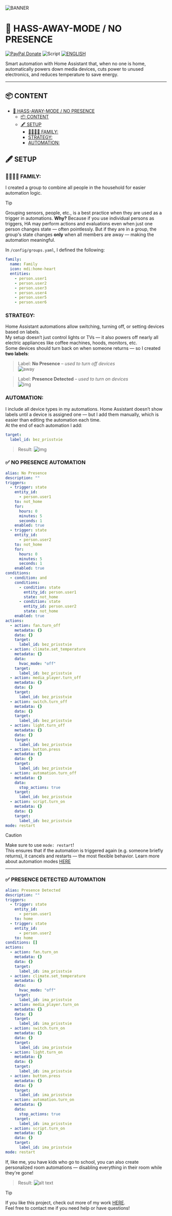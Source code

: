 ![BANNER](/img/banner.png)

# 🔋 HASS-AWAY-MODE / NO PRESENCE
[![PayPal Donate](https://img.shields.io/badge/PayPal-Donate-blue?logo=paypal)](https://www.paypal.com/donate/?hosted_button_id=AAWFZVF2XCP5A)
![Script](https://img.shields.io/badge/logo-yaml-green?logo=yaml)
[![ENGLISH](https://img.shields.io/badge/ENGLISH-language-green?logo=translate&labelColor=gray&style=flat-square&link=https://example.com/bg)](README.md)

Smart automation with Home Assistant that, when no one is home, automatically powers down media devices, cuts power to unused electronics, and reduces temperature to save energy.

---

## 📦 CONTENT

- [🔋 HASS-AWAY-MODE / NO PRESENCE](#-hass-away-mode--no-presence)
  - [📦 CONTENT](#-content)
  - [🖋️ SETUP](#️-setup)
    - [👨‍👩‍👧‍👦 FAMILY:](#-family)
    - [STRATEGY:](#strategy)
    - [AUTOMATION:](#automation)

## 🖋️ SETUP

### 👨‍👩‍👧‍👦 FAMILY:
I created a group to combine all people in the household for easier automation logic.

> [!TIP]
> Grouping sensors, people, etc., is a best practice when they are used as a trigger in automations.
> **Why?** Because if you use individual persons as triggers, HA may perform actions and evaluations even when just one person changes state — often pointlessly.
> But if they are in a group, the group's state changes **only** when all members are away — making the automation meaningful.

In `/config/groups.yaml`, I defined the following:

```yaml
family:
  name: Family
  icon: mdi:home-heart
  entities:
    - person.user1
    - person.user2
    - person.user3
    - person.user4
    - person.user5
    - person.user6
```

### STRATEGY:
Home Assistant automations allow switching, turning off, or setting devices based on labels.<br>
My setup doesn’t just control lights or TVs — it also powers off nearly all electric appliances like coffee machines, hoods, monitors, etc.  
Some devices should turn back on when someone returns — so I created **two labels**:

> Label: **No Presence** – *used to turn off devices*  
![away](/img/nqma_prisastwie.png)

> Label: **Presence Detected** – *used to turn on devices*  
![img](/img/ima_prisastwie.png.png)

### AUTOMATION:
I include all device types in my automations. Home Assistant doesn’t show labels until a device is assigned one — but I add them manually, which is easier than editing the automation each time.  
At the end of each automation I add:

```yaml
target:
  label_id: bez_prisstvie
```

> Result:
![img](/img/add_label.png)

### ✅ NO PRESENCE AUTOMATION

```yaml
alias: No Presence
description: ""
triggers:
  - trigger: state
    entity_id:
      - person.user1
    to: not_home
    for:
      hours: 0
      minutes: 5
      seconds: 1
    enabled: true
  - trigger: state
    entity_id:
      - person.user2
    to: not_home
    for:
      hours: 0
      minutes: 5
      seconds: 1
    enabled: true
conditions:
  - condition: and
    conditions:
      - condition: state
        entity_id: person.user1
        state: not_home
      - condition: state
        entity_id: person.user2
        state: not_home
    enabled: true
actions:
  - action: fan.turn_off
    metadata: {}
    data: {}
    target:
      label_id: bez_prisstvie
  - action: climate.set_temperature
    metadata: {}
    data:
      hvac_mode: "off"
    target:
      label_id: bez_prisstvie
  - action: media_player.turn_off
    metadata: {}
    data: {}
    target:
      label_id: bez_prisstvie
  - action: switch.turn_off
    metadata: {}
    data: {}
    target:
      label_id: bez_prisstvie
  - action: light.turn_off
    metadata: {}
    data: {}
    target:
      label_id: bez_prisstvie
  - action: button.press
    metadata: {}
    data: {}
    target:
      label_id: bez_prisstvie
  - action: automation.turn_off
    metadata: {}
    data:
      stop_actions: true
    target:
      label_id: bez_prisstvie
  - action: script.turn_on
    metadata: {}
    data: {}
    target:
      label_id: bez_prisstvie
mode: restart
```

> [!CAUTION]
> Make sure to use `mode: restart`!  
> This ensures that if the automation is triggered again (e.g. someone briefly returns), it cancels and restarts — the most flexible behavior.
> Learn more about automation modes [HERE](https://github.com/Bacard1/homeassistant/blob/main/automations/README.md)

---

### ✅ PRESENCE DETECTED AUTOMATION

```yaml
alias: Presence Detected
description: ""
triggers:
  - trigger: state
    entity_id:
      - person.user1
    to: home
  - trigger: state
    entity_id:
      - person.user2
    to: home
conditions: []
actions:
  - action: fan.turn_on
    metadata: {}
    data: {}
    target:
      label_id: ima_prisstvie
  - action: climate.set_temperature
    metadata: {}
    data:
      hvac_mode: "off"
    target:
      label_id: ima_prisstvie
  - action: media_player.turn_on
    metadata: {}
    data: {}
    target:
      label_id: ima_prisstvie
  - action: switch.turn_on
    metadata: {}
    data: {}
    target:
      label_id: ima_prisstvie
  - action: light.turn_on
    metadata: {}
    data: {}
    target:
      label_id: ima_prisstvie
  - action: button.press
    metadata: {}
    data: {}
    target:
      label_id: ima_prisstvie
  - action: automation.turn_on
    metadata: {}
    data:
      stop_actions: true
    target:
      label_id: ima_prisstvie
  - action: script.turn_on
    metadata: {}
    data: {}
    target:
      label_id: ima_prisstvie
mode: restart
```

If, like me, you have kids who go to school, you can also create personalized room automations — disabling everything in their room while they're gone!

> Result:
![alt text](/img/device_with_lanel.png)

> [!TIP]
> If you like this project, check out more of my work [HERE](https://github.com/Bacard1?tab=repositories).  
> Feel free to contact me if you need help or have questions!
